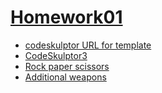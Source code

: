 # [Homework01](https://github.com/20awesome/VladBolibruk_MA2018Python/issues/2)

* [codeskulptor URL for template](http://www.codeskulptor.org/#examples-rpsls_template.py)
* [CodeSkulptor3](https://py3.codeskulptor.org/)
* [Rock paper scissors](https://en.wikipedia.org/wiki/Rock%E2%80%93paper%E2%80%93scissors)
* [Additional weapons](https://en.wikipedia.org/wiki/Rock%E2%80%93paper%E2%80%93scissors#Additional_weapons)